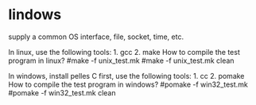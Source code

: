 lindows
=======

supply a common OS interface, file, socket, time, etc.

In linux, use the following tools:
    1. gcc
    2. make
How to compile the test program in linux?
    #make -f unix_test.mk
    #make -f unix_test.mk clean

In windows, install pelles C first, use the following tools:
    1. cc
    2. pomake
How to compile the test program in windows?
    #pomake -f win32_test.mk
    #pomake -f win32_test.mk clean
